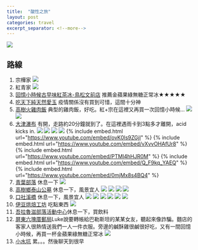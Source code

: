 ```yaml
---
title:  "酸性之旅"
layout: post
categories: travel
excerpt_separator: <!--more-->
---
```

<!-- 《》「」 -->
![](/assets/images/acid_trip/12.jpg)
<!--more-->
## 路線

1. 宗樺家
![](/assets/images/acid_trip/1.jpg)
2. 紅青家
![](/assets/images/acid_trip/2.jpg)
3. [回憶小時候古早味紅茶冰-鳥松文前店](https://goo.gl/maps/KMUR92QaACZLEnzz7) 推薦金蘋果綠無糖正常冰★★★★★
4. [吃天下純天然愛玉](https://goo.gl/maps/oJqtxSbFELqBSHba8) 疫情關係沒有買到可惜，這間十分神
5. [高樹火雞肉飯](https://goo.gl/maps/J8hbtkUYiD7TSV1J7) 典型的雞肉飯，好吃。紅+宗在這裡又再買一次回憶小時候...
![](/assets/images/acid_trip/51.jpg)
![](/assets/images/acid_trip/5.jpg)
6. [大津瀑布](https://goo.gl/maps/BQcbPH9JRM55cBpE6) 有開，走路約20分鐘就到了。在這裡遇雨卡到3點多才離開，acid kicks in.
![](/assets/images/acid_trip/63.jpg)
![](/assets/images/acid_trip/64.jpg)
![](/assets/images/acid_trip/62.jpg)
![](/assets/images/acid_trip/6.jpg)
{% include embed.html url="https://www.youtube.com/embed/ovK0ls9ZGjI" %}
{% include embed.html url="https://www.youtube.com/embed/vXvvOHAfUr8" %}
{% include embed.html url="https://www.youtube.com/embed/PTMl4hHJR0M" %}
{% include embed.html url="https://www.youtube.com/embed/Q_F9kq_YAEQ" %}
{% include embed.html url="https://www.youtube.com/embed/0mjMx8s4BQ4" %}
7. [青葉部落](https://goo.gl/maps/NZ2RFa9ahY9dyPnQ9) 休息一下
![](/assets/images/acid_trip/7.jpg)
8. [高樹鄉泰山公墓](https://goo.gl/maps/x8okgUzUU4C3NEXRA) 休息一下，風景宜人
![](/assets/images/acid_trip/8.jpg)
![](/assets/images/acid_trip/81.jpg)
![](/assets/images/acid_trip/82.jpg)
![](/assets/images/acid_trip/83.jpg)
9. [口社溪橋](https://goo.gl/maps/BNirC2mKJs1kgC5PA) 休息一下，風景宜人
![](/assets/images/acid_trip/9.jpg)
![](/assets/images/acid_trip/91.jpg)
![](/assets/images/acid_trip/92.jpg)
![](/assets/images/acid_trip/93.jpg)
![](/assets/images/acid_trip/95.jpg)
![](/assets/images/acid_trip/96.jpg)
10. [伊豆烘焙工坊](https://g.page/yidou-bs?share) 吃點東西
![](/assets/images/acid_trip/10.jpg)
11. [吾拉魯滋部落活動中心](https://goo.gl/maps/mWzjYqYQxMetLA2eA)休息一下，買飲料
12. [屏東六塊厝郵局](https://goo.gl/maps/CeFqGzuSTU3toybm6)Luke說要轉帳給巴勒斯坦的某某女友，聽起來像詐騙。麵店的客家人很熱情送我們一人一件衣服。旁邊的鹹酥雞很鹹很好吃，又有一間回憶小時候，再買一杯金蘋果綠無糖正常冰
![](/assets/images/acid_trip/121.jpg)
13. [小水坑](https://goo.gl/maps/ERAFKsd7w3FbP1gd6) 累。。。然後聊天到很早
